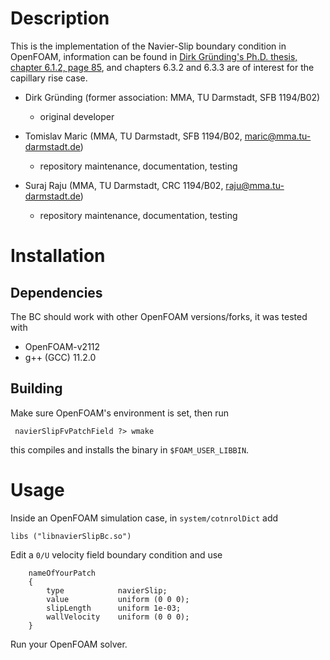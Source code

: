 # Description 

This is the implementation of the Navier-Slip boundary condition in OpenFOAM, information can be found in [Dirk Gründing's Ph.D. thesis, chapter 6.1.2, page 85](https://tuprints.ulb.tu-darmstadt.de/11442/), and chapters 6.3.2 and 6.3.3 are of interest for the capillary rise case.

* Dirk Gründing (former association: MMA, TU Darmstadt, SFB 1194/B02) 

    * original developer

* Tomislav Maric (MMA, TU Darmstadt, SFB 1194/B02, maric@mma.tu-darmstadt.de) 

    * repository maintenance, documentation, testing

* Suraj Raju (MMA, TU Darmstadt, CRC 1194/B02, raju@mma.tu-darmstadt.de)

    * repository maintenance, documentation, testing

# Installation 

## Dependencies 

The BC should work with other OpenFOAM versions/forks, it was tested with

* OpenFOAM-v2112 
* g++ (GCC) 11.2.0

## Building 

Make sure OpenFOAM's environment is set, then run  

```
 navierSlipFvPatchField ?> wmake  
```
this compiles and installs the binary in `$FOAM_USER_LIBBIN`. 

# Usage

Inside an OpenFOAM simulation case, in `system/cotnrolDict` add 

```
libs ("libnavierSlipBc.so")
```

Edit a `0/U` velocity field boundary condition and use  

```
    nameOfYourPatch 
    {
        type            navierSlip;
        value           uniform (0 0 0);
        slipLength      uniform 1e-03;
        wallVelocity    uniform (0 0 0);
    }
```

Run your OpenFOAM solver. 
